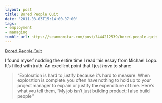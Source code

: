 ```yaml
---
layout: post
title: Bored People Quit
date: '2011-08-03T15:14:00-07:00'
tags:
- employment
- managing
tumblr_url: https://seanmonstar.com/post/8444212539/bored-people-quit
---
```

[Bored People Quit](http://www.randsinrepose.com/archives/2011/07/12/bored_people_quit.html)  

I found myself nodding the entire time I read this essay from Michael Lopp. It’s filled with truth. An excellent point that I just _have_ to share:

> “Exploration is hard to justify because it’s hard to measure. When exploration is complete, you often have nothing to hold up to your project manager to explain or justify the expenditure of time. Here’s what you tell them, “My job isn’t just building product; I also build people.”

